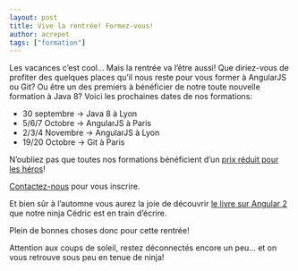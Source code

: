 ```yaml
---
layout: post
title: Vive la rentrée! Formez-vous!
author: acrepet
tags: ["formation"]
---
```


Les vacances c’est cool… Mais la rentrée va l’être aussi! Que diriez-vous de profiter des quelques places qu’il nous reste pour vous former à AngularJS ou Git? Ou être un des premiers à bénéficier de notre toute nouvelle formation à Java 8?
Voici les prochaines dates de nos formations:

- 30 septembre -> Java 8 à Lyon 
- 5/6/7 Octobre -> AngularJS à Paris
- 2/3/4 Novembre -> AngularJS à Lyon
- 19/20 Octobre -> Git à Paris

N’oubliez pas que toutes nos formations bénéficient d’un [prix réduit pour les héros](http://blog.ninja-squad.com/2014/09/18/formations-prix-reduit/)!

[Contactez-nous](mailto:hello+formation@ninja-squad.com) pour vous inscrire.

Et bien sûr à l’automne vous aurez la joie de découvrir [le livre sur Angular 2](https://books.ninja-squad.com/angular2) que notre ninja Cédric est en train d’écrire.

Plein de bonnes choses donc pour cette rentrée!

Attention aux coups de soleil, restez déconnectés encore un peu… et on vous retrouve sous peu en tenue de ninja!

